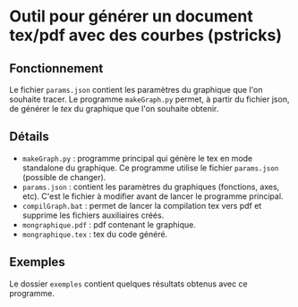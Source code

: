 # Outil pour générer un document tex/pdf avec des courbes (pstricks)

## Fonctionnement

Le fichier `params.json` contient les paramètres du graphique que l'on souhaite tracer. Le programme `makeGraph.py` permet, à partir du fichier json, de générer le *tex* du graphique que l'on souhaite obtenir. 

## Détails

* `makeGraph.py` : programme principal qui génère le tex en mode standalone du graphique. Ce programme utilise le fichier `params.json` (possible de changer).
* `params.json` : contient les paramètres du graphiques (fonctions, axes, etc). C'est le fichier à modifier avant de lancer le programme principal.
* `compilGraph.bat` : permet de lancer la compilation tex vers pdf et supprime les fichiers auxiliaires créés.
* `mongraphique.pdf` : pdf contenant le graphique.
* `mongraphique.tex` : tex du code généré.

## Exemples

Le dossier `exemples` contient quelques résultats obtenus avec ce programme. 